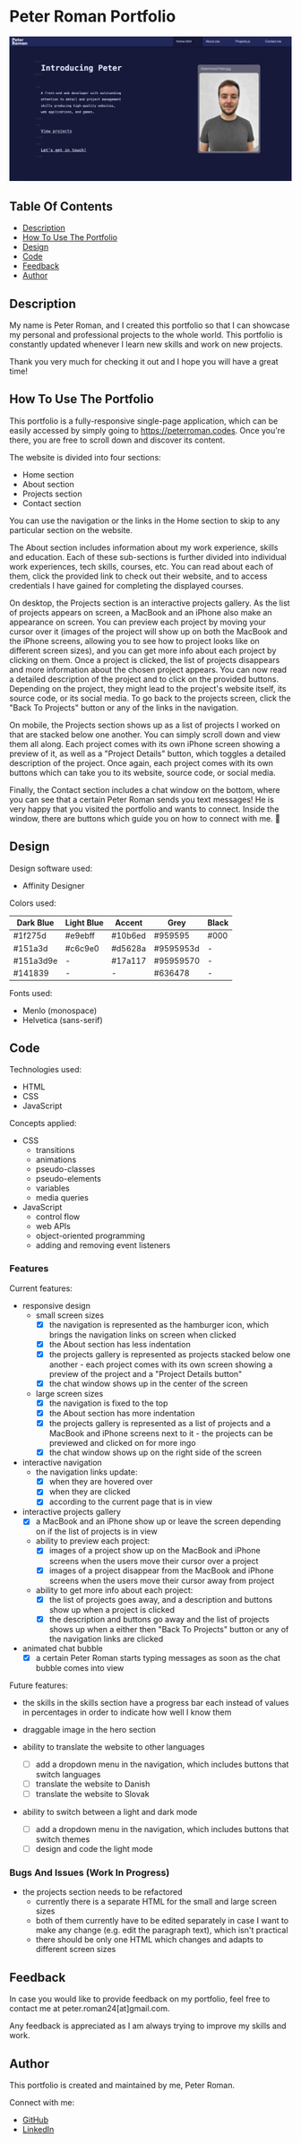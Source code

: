 # Peter Roman Portfolio

![Peter Roman portfolio preview](images/readme/peter-roman-portfolio-home-section.jpg)

## Table Of Contents

* [Description](#description)
* [How To Use The Portfolio](#how-to-use-the-portfolio)
* [Design](#design)
* [Code](#code)
* [Feedback](#feedback)
* [Author](#author)

## Description

My name is Peter Roman, and I created this portfolio so that I can showcase my personal and professional projects to the whole world. This portfolio is constantly updated whenever I learn new skills and work on new projects.

Thank you very much for checking it out and I hope you will have a great time!


## How To Use The Portfolio

This portfolio is a fully-responsive single-page application, which can be easily accessed by simply going to <https://peterroman.codes>. Once you're there, you are free to scroll down and discover its content.

The website is divided into four sections:
* Home section
* About section
* Projects section
* Contact section

You can use the navigation or the links in the Home section to skip to any particular section on the website.

The About section includes information about my work experience, skills and education. Each of these sub-sections is further divided into individual work experiences, tech skills, courses, etc. You can read about each of them, click the provided link to check out their website, and to access credentials I have gained for completing the displayed courses.

On desktop, the Projects section is an interactive projects gallery. As the list of projects appears on screen, a MacBook and an iPhone also make an appearance on screen. You can preview each project by moving your cursor over it (images of the project will show up on both the MacBook and the iPhone screens, allowing you to see how to project looks like on different screen sizes), and you can get more info about each project by clicking on them. Once a project is clicked, the list of projects disappears and more information about the chosen project appears. You can now read a detailed description of the project and to click on the provided buttons. Depending on the project, they might lead to the project's website itself, its source code, or its social media. To go back to the projects screen, click the "Back To Projects" button or any of the links in the navigation.

On mobile, the Projects section shows up as a list of projects I worked on that are stacked below one another. You can simply scroll down and view them all along. Each project comes with its own iPhone screen showing a preview of it, as well as a "Project Details" button, which toggles a detailed description of the project. Once again, each project comes with its own buttons which can take you to its website, source code, or social media.

Finally, the Contact section includes a chat window on the bottom, where you can see that a certain Peter Roman sends you text messages! He is very happy that you visited the portfolio and wants to connect. Inside the window, there are buttons which guide you on how to connect with me. 🙂

## Design

Design software used:
* Affinity Designer

Colors used:

| Dark Blue | Light Blue | Accent  | Grey      | Black | 
| --------- | ---------- | ------- | --------- | ----- |
| #1f275d   | #e9ebff    | #10b6ed | #959595   | #000  |
| #151a3d   | #c6c9e0    | #d5628a | #9595953d | -     |
| #151a3d9e | -          | #17a117 | #95959570 | -     |
| #141839   | -          | -       | #636478   | -     |

Fonts used:
* Menlo (monospace)
* Helvetica (sans-serif)

## Code

Technologies used:
* HTML
* CSS
* JavaScript

Concepts applied:

* CSS
    * transitions
    * animations
    * pseudo-classes
    * pseudo-elements
    * variables
    * media queries
* JavaScript
    * control flow
    * web APIs
    * object-oriented programming
    * adding and removing event listeners

### Features

Current features:

* responsive design
    * small screen sizes
        - [x] the navigation is represented as the hamburger icon, which brings the navigation links on screen when clicked
        - [x] the About section has less indentation
        - [x] the projects gallery is represented as projects stacked below one another - each project comes with its own screen showing a preview of the project and a "Project Details button"
        - [x] the chat window shows up in the center of the screen
    * large screen sizes
        - [x] the navigation is fixed to the top
        - [x] the About section has more indentation
        - [x] the projects gallery is represented as a list of projects and a MacBook and iPhone screens next to it - the projects can be previewed and clicked on for more ingo
        - [x] the chat window shows up on the right side of the screen

* interactive navigation
    * the navigation links update:
        - [x] when they are hovered over
        - [x] when they are clicked
        - [x] according to the current page that is in view

* interactive projects gallery
    - [x] a MacBook and an iPhone show up or leave the screen depending on if the list of projects is in view
    * ability to preview each project:
        - [x] images of a project show up on the MacBook and iPhone screens when the users move their cursor over a project
        - [x] images of a project disappear from the MacBook and iPhone screens when the users move their cursor away from project
    * ability to get more info about each project:
        - [x] the list of projects goes away, and a description and buttons show up when a project is clicked
        - [x] the description and buttons go away and the list of projects shows up when a either then "Back To Projects" button or any of the navigation links are clicked

* animated chat bubble
    - [x] a certain Peter Roman starts typing messages as soon as the chat bubble comes into view

Future features:

* the skills in the skills section have a progress bar each instead of values in percentages in order to indicate how well I know them

* draggable image in the hero section

* ability to translate the website to other languages
    - [ ] add a dropdown menu in the navigation, which includes buttons that switch languages
    - [ ] translate the website to Danish
    - [ ] translate the website to Slovak

* ability to switch between a light and dark mode
    - [ ] add a dropdown menu in the navigation, which includes buttons that switch themes
    - [ ] design and code the light mode

### Bugs And Issues (Work In Progress)

* the projects section needs to be refactored
    * currently there is a separate HTML for the small and large screen sizes
    * both of them currently have to be edited separately in case I want to make any change (e.g. edit the paragraph text), which isn't practical
    * there should be only one HTML which changes and adapts to different screen sizes

## Feedback

In case you would like to provide feedback on my portfolio, feel free to contact me at peter.roman24[at]gmail.com.

Any feedback is appreciated as I am always trying to improve my skills and work.

## Author

This portfolio is created and maintained by me, Peter Roman.

Connect with me:
* [GitHub](https://github.com/peterRomanDev)
* [LinkedIn](https://www.linkedin.com/in/proman2/)
